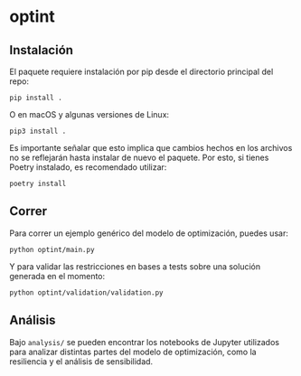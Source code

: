 # optint

## Instalación

El paquete requiere instalación por pip desde el directorio principal del repo:
```shell
pip install .
```

O en macOS y algunas versiones de Linux:
```shell
pip3 install .
```

Es importante señalar que esto implica que cambios hechos en los archivos no se reflejarán hasta instalar de nuevo el paquete. Por esto, si tienes Poetry instalado, es recomendado utilizar:
```shell
poetry install
```

## Correr
Para correr un ejemplo genérico del modelo de optimización, puedes usar:

```shell
python optint/main.py
```

Y para validar las restricciones en bases a tests sobre una solución generada en el momento:

```shell
python optint/validation/validation.py
```

## Análisis
Bajo `analysis/` se pueden encontrar los notebooks de Jupyter utilizados para analizar distintas partes del modelo de optimización, como la resiliencia y el análisis de sensibilidad.